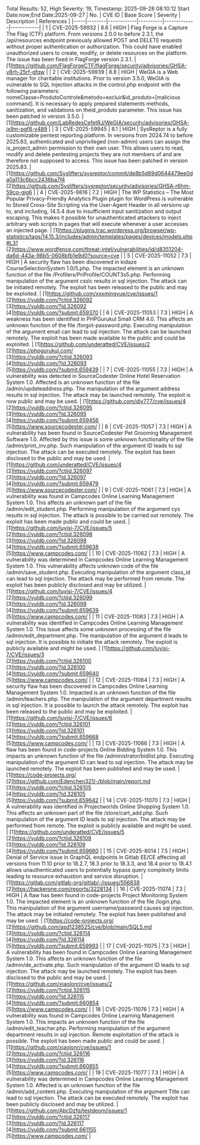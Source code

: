 Total Results: 52, High Severity: 19, Timestamp: 2025-09-28 08:10:12
Start Date:now;End Date:2025-09-27
| No. | CVE ID | Base Score | Severity | Description | References |
|-----|--------|------------|----------|-------------|------------|
| 1 | CVE-2025-59932 | 8.6  | HIGH | Flag Forge is a Capture The Flag (CTF) platform. From versions 2.0.0 to before 2.3.1, the /api/resources endpoint previously allowed POST and DELETE requests without proper authentication or authorization. This could have enabled unauthorized users to create, modify, or delete resources on the platform. The issue has been fixed in FlagForge version 2.3.1. | [1]https://github.com/FlagForgeCTF/flagForge/security/advisories/GHSA-v8rh-25rf-gfqw |
| 2 | CVE-2025-59939 | 8.8  | HIGH | WeGIA is a Web manager for charitable institutions. Prior to version 3.5.0, WeGIA is vulnerable to SQL Injection attacks in the control.php endpoint with the following parameters: nomeClasse=ProdutoControle&metodo=excluir&id_produto=[malicious command]. It is necessary to apply prepared statements methods, sanitization, and validations on theid_produto parameter. This issue has been patched in version 3.5.0. | [1]https://github.com/LabRedesCefetRJ/WeGIA/security/advisories/GHSA-jx9m-pgf8-v489 |
| 3 | CVE-2025-59945 | 8.1  | HIGH | SysReptor is a fully customizable pentest reporting platform. In versions from 2024.74 to before 2025.83, authenticated and unprivileged (non-admin) users can assign the is_project_admin permission to their own user. This allows users to read, modify and delete pentesting projects they are not members of and are therefore not supposed to access. This issue has been patched in version 2025.83. | [1]https://github.com/Syslifters/sysreptor/commit/de8b5d89d0644479ee0da0a113c6bcc2436ba7f4<br>[2]https://github.com/Syslifters/sysreptor/security/advisories/GHSA-r6hm-59cq-gjg6 |
| 4 | CVE-2025-9816 | 7.2  | HIGH | The WP Statistics – The Most Popular Privacy-Friendly Analytics Plugin plugin for WordPress is vulnerable to Stored Cross-Site Scripting via the User-Agent Header in all versions up to, and including, 14.5.4 due to insufficient input sanitization and output escaping. This makes it possible for unauthenticated attackers to inject arbitrary web scripts in pages that will execute whenever a user accesses an injected page. | [1]https://plugins.trac.wordpress.org/browser/wp-statistics/tags/14.15.3/includes/admin/templates/pages/devices/models.php#L31<br>[2]https://www.wordfence.com/threat-intel/vulnerabilities/id/d8351204-da6d-443a-98b5-0608bfb1e9d0?source=cve |
| 5 | CVE-2025-11052 | 7.3  | HIGH | A security flaw has been discovered in kidaze CourseSelectionSystem 1.0/5.php. The impacted element is an unknown function of the file /Profilers/PriProfile/COUNT3s5.php. Performing manipulation of the argument csslc results in sql injection. The attack can be initiated remotely. The exploit has been released to the public and may be exploited. | [1]https://github.com/xxxmingyue/cve/issues/1<br>[2]https://vuldb.com/?ctiid.326092<br>[3]https://vuldb.com/?id.326092<br>[4]https://vuldb.com/?submit.659370 |
| 6 | CVE-2025-11053 | 7.3  | HIGH | A weakness has been identified in PHPGurukul Small CRM 4.0. This affects an unknown function of the file /forgot-password.php. Executing manipulation of the argument email can lead to sql injection. The attack can be launched remotely. The exploit has been made available to the public and could be exploited. | [1]https://github.com/underatted/CVE/issues/2<br>[2]https://phpgurukul.com/<br>[3]https://vuldb.com/?ctiid.326093<br>[4]https://vuldb.com/?id.326093<br>[5]https://vuldb.com/?submit.659439 |
| 7 | CVE-2025-11055 | 7.3  | HIGH | A vulnerability was detected in SourceCodester Online Hotel Reservation System 1.0. Affected is an unknown function of the file /admin/updateaddress.php. The manipulation of the argument address results in sql injection. The attack may be launched remotely. The exploit is now public and may be used. | [1]https://github.com/diy777/cve/issues/4<br>[2]https://vuldb.com/?ctiid.326095<br>[3]https://vuldb.com/?id.326095<br>[4]https://vuldb.com/?submit.659456<br>[5]https://www.sourcecodester.com/ |
| 8 | CVE-2025-11057 | 7.3  | HIGH | A vulnerability has been found in SourceCodester Pet Grooming Management Software 1.0. Affected by this issue is some unknown functionality of the file /admin/print_inv.php. Such manipulation of the argument ID leads to sql injection. The attack can be executed remotely. The exploit has been disclosed to the public and may be used. | [1]https://github.com/underatted/CVE/issues/4<br>[2]https://vuldb.com/?ctiid.326097<br>[3]https://vuldb.com/?id.326097<br>[4]https://vuldb.com/?submit.659479<br>[5]https://www.sourcecodester.com/ |
| 9 | CVE-2025-11061 | 7.3  | HIGH | A vulnerability was found in Campcodes Online Learning Management System 1.0. This affects an unknown part of the file /admin/edit_student.php. Performing manipulation of the argument cys results in sql injection. The attack is possible to be carried out remotely. The exploit has been made public and could be used. | [1]https://github.com/luyisi-7/CVE/issues/5<br>[2]https://vuldb.com/?ctiid.326098<br>[3]https://vuldb.com/?id.326098<br>[4]https://vuldb.com/?submit.659638<br>[5]https://www.campcodes.com/ |
| 10 | CVE-2025-11062 | 7.3  | HIGH | A vulnerability was determined in Campcodes Online Learning Management System 1.0. This vulnerability affects unknown code of the file /admin/save_student.php. Executing manipulation of the argument class_id can lead to sql injection. The attack may be performed from remote. The exploit has been publicly disclosed and may be utilized. | [1]https://github.com/luyisi-7/CVE/issues/4<br>[2]https://vuldb.com/?ctiid.326099<br>[3]https://vuldb.com/?id.326099<br>[4]https://vuldb.com/?submit.659639<br>[5]https://www.campcodes.com/ |
| 11 | CVE-2025-11063 | 7.3  | HIGH | A vulnerability was identified in Campcodes Online Learning Management System 1.0. This issue affects some unknown processing of the file /admin/edit_department.php. The manipulation of the argument d leads to sql injection. It is possible to initiate the attack remotely. The exploit is publicly available and might be used. | [1]https://github.com/luyisi-7/CVE/issues/3<br>[2]https://vuldb.com/?ctiid.326100<br>[3]https://vuldb.com/?id.326100<br>[4]https://vuldb.com/?submit.659640<br>[5]https://www.campcodes.com/ |
| 12 | CVE-2025-11064 | 7.3  | HIGH | A security flaw has been discovered in Campcodes Online Learning Management System 1.0. Impacted is an unknown function of the file /admin/teachers.php. The manipulation of the argument department results in sql injection. It is possible to launch the attack remotely. The exploit has been released to the public and may be exploited. | [1]https://github.com/luyisi-7/CVE/issues/6<br>[2]https://vuldb.com/?ctiid.326101<br>[3]https://vuldb.com/?id.326101<br>[4]https://vuldb.com/?submit.659668<br>[5]https://www.campcodes.com/ |
| 13 | CVE-2025-11066 | 7.3  | HIGH | A flaw has been found in code-projects Online Bidding System 1.0. This impacts an unknown function of the file /administrator/bidlist.php. Executing manipulation of the argument ID can lead to sql injection. The attack may be launched remotely. The exploit has been published and may be used. | [1]https://code-projects.org/<br>[2]https://github.com/Edenchen321/-/blob/main/report.md<br>[3]https://vuldb.com/?ctiid.326105<br>[4]https://vuldb.com/?id.326105<br>[5]https://vuldb.com/?submit.659642 |
| 14 | CVE-2025-11070 | 7.3  | HIGH | A vulnerability was identified in Projectworlds Online Shopping System 1.0. This affects an unknown part of the file /store/cart_add.php. Such manipulation of the argument ID leads to sql injection. The attack may be performed from remote. The exploit is publicly available and might be used. | [1]https://github.com/underatted/CVE/issues/5<br>[2]https://vuldb.com/?ctiid.326109<br>[3]https://vuldb.com/?id.326109<br>[4]https://vuldb.com/?submit.659660 |
| 15 | CVE-2025-8014 | 7.5  | HIGH | Denial of Service issue in GraphQL endpoints in Gitlab EE/CE affecting all versions from 11.10 prior to 18.2.7, 18.3 prior to 18.3.3, and 18.4 prior to 18.4.1 allows unauthenticated users to potentially bypass query complexity limits leading to resource exhaustion and service disruption. | [1]https://gitlab.com/gitlab-org/gitlab/-/issues/556838<br>[2]https://hackerone.com/reports/3228134 |
| 16 | CVE-2025-11074 | 7.3  | HIGH | A flaw has been found in code-projects Project Monitoring System 1.0. The impacted element is an unknown function of the file /login.php. This manipulation of the argument username/password causes sql injection. The attack may be initiated remotely. The exploit has been published and may be used. | [1]https://code-projects.org/<br>[2]https://github.com/asd1238525/cve/blob/main/SQL5.md<br>[3]https://vuldb.com/?ctiid.326114<br>[4]https://vuldb.com/?id.326114<br>[5]https://vuldb.com/?submit.659993 |
| 17 | CVE-2025-11075 | 7.3  | HIGH | A vulnerability has been found in Campcodes Online Learning Management System 1.0. This affects an unknown function of the file /admin/de_activate.php. Such manipulation of the argument ID leads to sql injection. The attack may be launched remotely. The exploit has been disclosed to the public and may be used. | [1]https://github.com/xiaolonr/cve/issues/2<br>[2]https://vuldb.com/?ctiid.326115<br>[3]https://vuldb.com/?id.326115<br>[4]https://vuldb.com/?submit.660854<br>[5]https://www.campcodes.com/ |
| 18 | CVE-2025-11076 | 7.3  | HIGH | A vulnerability was found in Campcodes Online Learning Management System 1.0. This impacts an unknown function of the file /admin/edit_teacher.php. Performing manipulation of the argument department results in sql injection. Remote exploitation of the attack is possible. The exploit has been made public and could be used. | [1]https://github.com/xiaolonr/cve/issues/1<br>[2]https://vuldb.com/?ctiid.326116<br>[3]https://vuldb.com/?id.326116<br>[4]https://vuldb.com/?submit.660855<br>[5]https://www.campcodes.com/ |
| 19 | CVE-2025-11077 | 7.3  | HIGH | A vulnerability was determined in Campcodes Online Learning Management System 1.0. Affected is an unknown function of the file /admin/add_content.php. Executing manipulation of the argument Title can lead to sql injection. The attack can be executed remotely. The exploit has been publicly disclosed and may be utilized. | [1]https://github.com/AbcDzfq/testdeom/issues/1<br>[2]https://vuldb.com/?ctiid.326117<br>[3]https://vuldb.com/?id.326117<br>[4]https://vuldb.com/?submit.661155<br>[5]https://www.campcodes.com/ |
